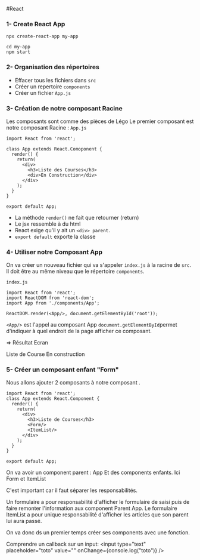#React

### 1- Create React App

```
npx create-react-app my-app
```

```
cd my-app
npm start
```

### 2- Organisation des répertoires

- Effacer tous les fichiers dans ``src``
- Créer un repertoire ``components``
- Créer un fichier ``App.js``

### 3- Création de notre composant Racine

Les composants sont comme des pièces de Légo
Le premier composant est notre composant Racine : ``App.js``

```
import React from 'react';

class App extends React.Comoponent {
  render() {
    return(
      <div>
        <h3>Liste des Courses</h3>
        <div>En Construction</div>
      </div>
    );
  }
}

export default App;
```

- La méthode ``render()`` ne fait que retourner (return)
- Le jsx ressemble à du html
- React exige qu'il y ait un ``<div> parent.``
- ``export default`` exporte la classe

### 4- Utiliser notre Composant App

On va créer un nouveau fichier qui va s'appeler ``index.js`` à la racine de ``src``.
Il doit être au même niveau que le répertoire ``components``.

``index.js``

```
import React from 'react';
import ReactDOM from 'react-dom';
import App from './components/App';

ReactDOM.render(<App/>, document.getElementById('root'));
```

``<App/>``  est l'appel au composant App
``document.getElementById``permet d'indiquer à quel endroit de la page afficher ce composant.

=> Résultat Ecran

Liste de Course
En construction

### 5- Créer un composant enfant "Form"

Nous allons ajouter 2 composants à notre composant <App/>.

```
import React from 'react';
class App extends React.Component {
  render() {
    return(
      <div>
        <h3>Liste de Courses</h3>
        <Form/>
        <ItemList/>
      </div>
    );
  }
}

export default App;
```




On va avoir un component parent : App
Et des components enfants. Ici Form et ItemList

C'est important car il faut séparer les responsabilités.

Un formulaire a pour responsabilité d'afficher le formulaire de saisi puis de faire remonter l'information aux component Parent App.
Le formulaire ItemList a pour unique responsabilité d'afficher les articles que son parent lui aura passé.

On va donc ds un premier temps créer ses components avec une fonction.

Comprendre un callback sur un input:
<input type="text" placeholder="toto" value="" onChange={console.log("toto")} />
